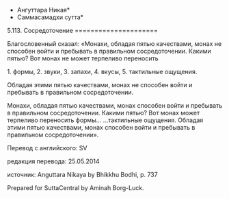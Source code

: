 * Ангуттара Никая*
* Саммасамадхи сутта*

5\.113\. Сосредоточение
\=\=\=\=\=\=\=\=\=\=\=\=\=\=\=\=\=\=\=\=\=

Благословенный сказал: «Монахи, обладая пятью качествами, монах не способен войти и пребывать в правильном сосредоточении\. Какими пятью? Вот монах не может терпеливо переносить

1\. формы,
2\. звуки,
3\. запахи,
4\. вкусы,
5\. тактильные ощущения\.

Обладая этими пятью качествами, монах не способен войти и пребывать в правильном сосредоточении\.

Монахи, обладая пятью качествами, монах способен войти и пребывать в правильном сосредоточении\. Какими пятью? Вот монах может терпеливо переносить формы… …тактильные ощущения\. Обладая этими пятью качествами, монах способен войти и пребывать в правильном сосредоточении»\.

Перевод с английского: SV

редакция перевода: 25\.05\.2014

источник: Anguttara Nikaya by Bhikkhu Bodhi, p\. 737

Prepared for SuttaCentral by Aminah Borg\-Luck\.